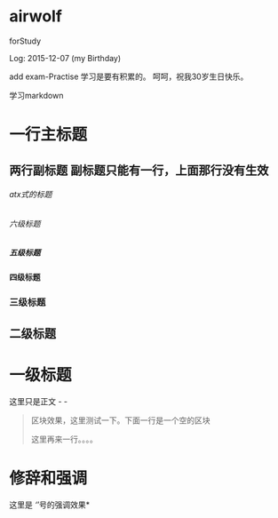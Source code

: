 airwolf
=======

forStudy



Log: 2015-12-07 (my Birthday)

add exam-Practise 
学习是要有积累的。
呵呵，祝我30岁生日快乐。

学习markdown

一行主标题
==========
两行副标题
副标题只能有一行，上面那行没有生效
----------


###### atx式的标题
###### 六级标题
##### 五级标题
#### 四级标题
### 三级标题
## 二级标题
# 一级标题
这里只是正文 - -


> 区块效果，这里测试一下。下面一行是一个空的区块
>
> 这里再来一行。。。。

# 修辞和强调
这里是 *‘*’号的强调效果*
